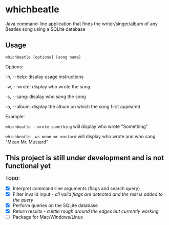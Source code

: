 # whichbeatle
Java command-line application that finds the writer/singer/album of any Beatles song using a SQLite database

## Usage
`whichbeatle [options] [song name]`

Options:

  -h, --help: display usage instructions
  
  -w, --wrote: display who wrote the song

  -s, --sang: display who sang the song

  -a, --album: display the album on which the song first appeared

Example:

`whichbeatle --wrote something` will display who wrote "Something"

`whichbeatle -ws mean mr mustard` will display who wrote and who sang "Mean Mr. Mustard"

## This project is still under development and is not functional yet

**TODO:** 
- [X] Interpret command-line arguments (flags and search query)
- [X] Filter invalid input *- all valid flags are detected and the rest is added to the query*
- [X] Perform queries on the SQLite database
- [X] Return results *- a little rough around the edges but currently working*
- [ ] Package for Mac/Windows/Linux
